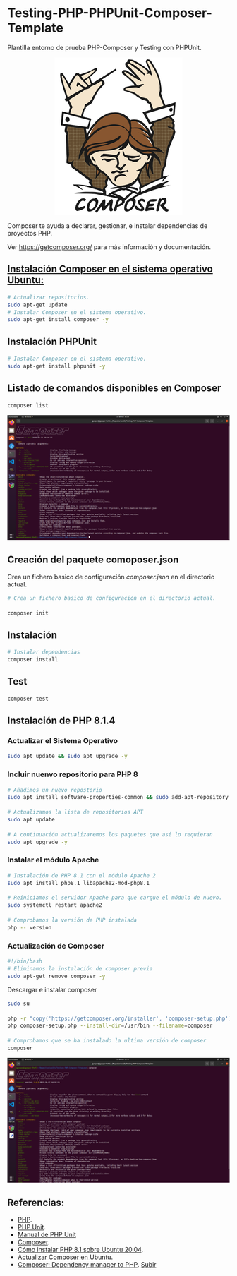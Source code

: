 # Testing-PHP-PHPUnit-Composer-Template
<a name="top"></a>
Plantilla entorno de prueba PHP-Composer y Testing con PHPUnit.
<p align="center">
    <a href="https://getcomposer.org/">
        <img alt="Logotipo de Composer" src="images/composer_logo.png">
    </a>
</p>
Composer te ayuda a declarar, gestionar, e instalar dependencias de proyectos PHP.

 Ver https://getcomposer.org/ para más información y documentación.

## [Instalación Composer en el sistema operativo Ubuntu:](#recomendado)
``` bash
# Actualizar repositorios.
sudo apt-get update
# Instalar Composer en el sistema operativo.
sudo apt-get install composer -y
```
## Instalación PHPUnit
``` bash
# Instalar Composer en el sistema operativo.
sudo apt-get install phpunit -y
```

## Listado de comandos disponibles en Composer
``` bash
composer list
```
![Listado de comandos disponibles en Composer](/images/composer_list.png)

## Creación del paquete comoposer.json

Crea un fichero basico de configuración *composer.json* en el directorio actual.

``` bash
# Crea un fichero basico de configuración en el directorio actual.

composer init
```

## Instalación

``` bash
# Instalar dependencias
composer install
```

## Test

``` bash
composer test
```
## Instalación de PHP 8.1.4
<a name="recomendado"></a>

### Actualizar el Sistema Operativo

``` bash
sudo apt update && sudo apt upgrade -y
```
### Incluir nuenvo repositorio para PHP 8

``` bash
# Añadimos un nuevo repostorio
sudo apt install software-properties-common && sudo add-apt-repository ppa:ondrej/php -y

# Actualizamos la lista de repositorios APT
sudo apt update

# A continuación actualizaremos los paquetes que así lo requieran
sudo apt upgrade -y
```

### Instalar el módulo Apache

``` bash
# Instalación de PHP 8.1 con el módulo Apache 2
sudo apt install php8.1 libapache2-mod-php8.1

# Reiniciamos el servidor Apache para que cargue el módulo de nuevo.
sudo systemctl restart apache2

# Comprobamos la versión de PHP instalada
php -- version
```

### Actualización de Composer
``` bash
#!/bin/bash
# Eliminamos la instalación de composer previa
sudo apt-get remove composer -y
```
Descargar e instalar composer

``` bash
sudo su

php -r "copy('https://getcomposer.org/installer', 'composer-setup.php');"
php composer-setup.php --install-dir=/usr/bin --filename=composer

# Comprobamos que se ha instalado la ultima versión de composer
composer
```
![Composer 2](images/Composer2.png)

## Referencias:
- [PHP](https://www.php.net/).
- [PHP Unit](https://phpunit.de/).
- [Manual de PHP Unit](https://phpunit.readthedocs.io/es/latest/index.html)
- [Composer](https://getcomposer.org/).
- [Cómo instalar PHP 8.1 sobre Ubuntu 20.04](https://es.linuxcapable.com/how-to-install-php-8-1-on-ubuntu-20-04/).
- [Actualizar Composer en Ubuntu](https://techvblogs.com/blog/update-composer-in-ubuntu).
- [Composer: Dependency manager to PHP](https://github.com/composer/composer).
[Subir](#top)